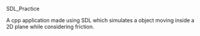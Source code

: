 SDL_Practice

A cpp application made using SDL which simulates a object moving inside a 2D plane while considering friction.
